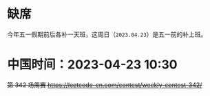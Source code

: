 
# 缺席

今年五一假期前后各补一天班，这周日（`2023.04.23`）是五一前的补上班。

# 中国时间：2023-04-23 10:30

~~第 342 场周赛 https://leetcode-cn.com/contest/weekly-contest-342/~~
